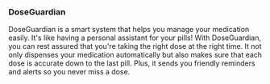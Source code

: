 ### DoseGuardian

DoseGuardian is a smart system that helps you manage your medication easily. It's like having a personal assistant for your pills! With DoseGuardian, you can rest assured that you're taking the right dose at the right time. It not only dispenses your medication automatically but also makes sure that each dose is accurate down to the last pill. Plus, it sends you friendly reminders and alerts so you never miss a dose.
